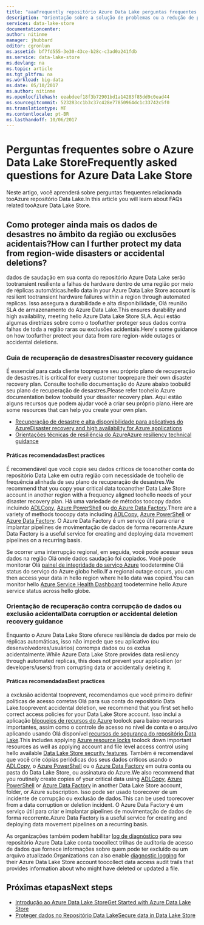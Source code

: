 ```yaml
---
title: "aaaFrequently repositório Azure Data Lake perguntas frequentes | Microsoft Docs"
description: "Orientação sobre a solução de problemas ou a redução de problemas com o Azure Data Lake Store"
services: data-lake-store
documentationcenter: 
author: nitinme
manager: jhubbard
editor: cgronlun
ms.assetid: bf7fd555-3e30-43ce-b28c-c3ad0a241fdb
ms.service: data-lake-store
ms.devlang: na
ms.topic: article
ms.tgt_pltfrm: na
ms.workload: big-data
ms.date: 05/10/2017
ms.author: nitinme
ms.openlocfilehash: eeabdeef18f3b72901bd1a14283f85dd9c0ead44
ms.sourcegitcommit: 523283cc1b3c37c428e77850964dc1c33742c5f0
ms.translationtype: MT
ms.contentlocale: pt-BR
ms.lasthandoff: 10/06/2017
---
```

# <a name="frequently-asked-questions-for-azure-data-lake-store"></a><span data-ttu-id="e8da4-103">Perguntas frequentes sobre o Azure Data Lake Store</span><span class="sxs-lookup"><span data-stu-id="e8da4-103">Frequently asked questions for Azure Data Lake Store</span></span>
<span data-ttu-id="e8da4-104">Neste artigo, você aprenderá sobre perguntas frequentes relacionada tooAzure repositório Data Lake.</span><span class="sxs-lookup"><span data-stu-id="e8da4-104">In this article you will learn about FAQs related tooAzure Data Lake Store.</span></span>

## <a name="how-can-i-further-protect-my-data-from-region-wide-disasters-or-accidental-deletions"></a><span data-ttu-id="e8da4-105">Como proteger ainda mais os dados de desastres no âmbito da região ou exclusões acidentais?</span><span class="sxs-lookup"><span data-stu-id="e8da4-105">How can I further protect my data from region-wide disasters or accidental deletions?</span></span>
<span data-ttu-id="e8da4-106">dados de saudação em sua conta do repositório Azure Data Lake serão tootransient resiliente a falhas de hardware dentro de uma região por meio de réplicas automáticas.</span><span class="sxs-lookup"><span data-stu-id="e8da4-106">hello data in your Azure Data Lake Store account is resilient tootransient hardware failures within a region through automated replicas.</span></span> <span data-ttu-id="e8da4-107">Isso assegura a durabilidade e alta disponibilidade, Olá reunião SLA de armazenamento do Azure Data Lake.</span><span class="sxs-lookup"><span data-stu-id="e8da4-107">This ensures durability and high availability, meeting hello Azure Data Lake Store SLA.</span></span> <span data-ttu-id="e8da4-108">Aqui estão algumas diretrizes sobre como o toofurther proteger seus dados contra falhas de toda a região raras ou exclusões acidentais.</span><span class="sxs-lookup"><span data-stu-id="e8da4-108">Here's some guidance on how toofurther protect your data from rare region-wide outages or accidental deletions.</span></span>

### <a name="disaster-recovery-guidance"></a><span data-ttu-id="e8da4-109">Guia de recuperação de desastres</span><span class="sxs-lookup"><span data-stu-id="e8da4-109">Disaster recovery guidance</span></span>
<span data-ttu-id="e8da4-110">É essencial para cada cliente tooprepare seu próprio plano de recuperação de desastres.</span><span class="sxs-lookup"><span data-stu-id="e8da4-110">It is critical for every customer tooprepare their own disaster recovery plan.</span></span> <span data-ttu-id="e8da4-111">Consulte toohello documentação do Azure abaixo toobuild seu plano de recuperação de desastres.</span><span class="sxs-lookup"><span data-stu-id="e8da4-111">Please refer toohello Azure documentation below toobuild your disaster recovery plan.</span></span> <span data-ttu-id="e8da4-112">Aqui estão alguns recursos que podem ajudar você a criar seu próprio plano.</span><span class="sxs-lookup"><span data-stu-id="e8da4-112">Here are some resources that can help you create your own plan.</span></span>

* [<span data-ttu-id="e8da4-113">Recuperação de desastre e alta disponibilidade para aplicativos do Azure</span><span class="sxs-lookup"><span data-stu-id="e8da4-113">Disaster recovery and high availability for Azure applications</span></span>](../resiliency/resiliency-disaster-recovery-high-availability-azure-applications.md)
* [<span data-ttu-id="e8da4-114">Orientações técnicas de resiliência do Azure</span><span class="sxs-lookup"><span data-stu-id="e8da4-114">Azure resiliency technical guidance</span></span>](../resiliency/resiliency-technical-guidance.md)

#### <a name="best-practices"></a><span data-ttu-id="e8da4-115">Práticas recomendadas</span><span class="sxs-lookup"><span data-stu-id="e8da4-115">Best practices</span></span>
<span data-ttu-id="e8da4-116">É recomendável que você copie seu dados críticos de tooanother conta do repositório Data Lake em outra região com necessidade de toohello de frequência alinhada de seu plano de recuperação de desastres.</span><span class="sxs-lookup"><span data-stu-id="e8da4-116">We recommend that you copy your critical data tooanother Data Lake Store account in another region with a frequency aligned toohello needs of your disaster recovery plan.</span></span> <span data-ttu-id="e8da4-117">Há uma variedade de métodos toocopy dados incluindo [ADLCopy](data-lake-store-copy-data-azure-storage-blob.md), [Azure PowerShell](data-lake-store-get-started-powershell.md) ou [do Azure Data Factory](../data-factory/data-factory-azure-datalake-connector.md).</span><span class="sxs-lookup"><span data-stu-id="e8da4-117">There are a variety of methods toocopy data including [ADLCopy](data-lake-store-copy-data-azure-storage-blob.md), [Azure PowerShell](data-lake-store-get-started-powershell.md) or [Azure Data Factory](../data-factory/data-factory-azure-datalake-connector.md).</span></span> <span data-ttu-id="e8da4-118">O Azure Data Factory é um serviço útil para criar e implantar pipelines de movimentação de dados de forma recorrente.</span><span class="sxs-lookup"><span data-stu-id="e8da4-118">Azure Data Factory is a useful service for creating and deploying data movement pipelines on a recurring basis.</span></span>

<span data-ttu-id="e8da4-119">Se ocorrer uma interrupção regional, em seguida, você pode acessar seus dados na região Olá onde dados saudação foi copiados. Você pode monitorar Olá [painel de integridade do serviço Azure](https://azure.microsoft.com/status/) toodetermine Olá status do serviço do Azure globo hello.</span><span class="sxs-lookup"><span data-stu-id="e8da4-119">If a regional outage occurs, you can then access your data in hello region where hello data was copied.You can monitor hello [Azure Service Health Dashboard](https://azure.microsoft.com/status/) toodetermine hello Azure service status across hello globe.</span></span>

### <a name="data-corruption-or-accidental-deletion-recovery-guidance"></a><span data-ttu-id="e8da4-120">Orientação de recuperação contra corrupção de dados ou exclusão acidental</span><span class="sxs-lookup"><span data-stu-id="e8da4-120">Data corruption or accidental deletion recovery guidance</span></span>
<span data-ttu-id="e8da4-121">Enquanto o Azure Data Lake Store oferece resiliência de dados por meio de réplicas automáticas, isso não impede que seu aplicativo (ou desenvolvedores/usuários) corrompa dados ou os exclua acidentalmente.</span><span class="sxs-lookup"><span data-stu-id="e8da4-121">While Azure Data Lake Store provides data resiliency through automated replicas, this does not prevent your application (or developers/users) from corrupting data or accidentally deleting it.</span></span>

#### <a name="best-practices"></a><span data-ttu-id="e8da4-122">Práticas recomendadas</span><span class="sxs-lookup"><span data-stu-id="e8da4-122">Best practices</span></span>
<span data-ttu-id="e8da4-123">a exclusão acidental tooprevent, recomendamos que você primeiro definir políticas de acesso corretas Olá para sua conta do repositório Data Lake.</span><span class="sxs-lookup"><span data-stu-id="e8da4-123">tooprevent accidental deletion, we recommend that you first set hello correct access policies for your Data Lake Store account.</span></span>  <span data-ttu-id="e8da4-124">Isso inclui a aplicação [bloqueios de recursos do Azure](../azure-resource-manager/resource-group-lock-resources.md) toolock para baixo recursos importantes, assim como o controle de acesso no nível de conta e o arquivo aplicando usando Olá disponível [recursos de segurança do repositório Data Lake](data-lake-store-security-overview.md).</span><span class="sxs-lookup"><span data-stu-id="e8da4-124">This includes applying [Azure resource locks](../azure-resource-manager/resource-group-lock-resources.md) toolock down important resources as well as applying account and file level access control using hello available [Data Lake Store security features](data-lake-store-security-overview.md).</span></span> <span data-ttu-id="e8da4-125">Também é recomendável que você crie cópias periódicas dos seus dados críticos usando o [ADLCopy](data-lake-store-copy-data-azure-storage-blob.md), o [Azure PowerShell](data-lake-store-get-started-powershell.md) ou o [Azure Data Factory](../data-factory/data-factory-azure-datalake-connector.md) em outra conta ou pasta do Data Lake Store, ou assinatura do Azure.</span><span class="sxs-lookup"><span data-stu-id="e8da4-125">We also recommend that you routinely create copies of your critical data using [ADLCopy](data-lake-store-copy-data-azure-storage-blob.md), [Azure PowerShell](data-lake-store-get-started-powershell.md) or [Azure Data Factory](../data-factory/data-factory-azure-datalake-connector.md) in another Data Lake Store account, folder, or Azure subscription.</span></span>  <span data-ttu-id="e8da4-126">Isso pode ser usado toorecover de um incidente de corrupção ou exclusão de dados.</span><span class="sxs-lookup"><span data-stu-id="e8da4-126">This can be used toorecover from a data corruption or deletion incident.</span></span> <span data-ttu-id="e8da4-127">O Azure Data Factory é um serviço útil para criar e implantar pipelines de movimentação de dados de forma recorrente.</span><span class="sxs-lookup"><span data-stu-id="e8da4-127">Azure Data Factory is a useful service for creating and deploying data movement pipelines on a recurring basis.</span></span>

<span data-ttu-id="e8da4-128">As organizações também podem habilitar [log de diagnóstico](data-lake-store-diagnostic-logs.md) para seu repositório Azure Data Lake conta toocollect trilhas de auditoria de acesso de dados que fornece informações sobre quem pode ter excluído ou um arquivo atualizado.</span><span class="sxs-lookup"><span data-stu-id="e8da4-128">Organizations can also enable [diagnostic logging](data-lake-store-diagnostic-logs.md) for their Azure Data Lake Store account toocollect data access audit trails that provides information about who might have deleted or updated a file.</span></span>

## <a name="next-steps"></a><span data-ttu-id="e8da4-129">Próximas etapas</span><span class="sxs-lookup"><span data-stu-id="e8da4-129">Next steps</span></span>
* [<span data-ttu-id="e8da4-130">Introdução ao Azure Data Lake Store</span><span class="sxs-lookup"><span data-stu-id="e8da4-130">Get Started with Azure Data Lake Store</span></span>](data-lake-store-get-started-portal.md)
* [<span data-ttu-id="e8da4-131">Proteger dados no Repositório Data Lake</span><span class="sxs-lookup"><span data-stu-id="e8da4-131">Secure data in Data Lake Store</span></span>](data-lake-store-secure-data.md)

